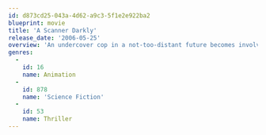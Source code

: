 ```yaml
---
id: d873cd25-043a-4d62-a9c3-5f1e2e922ba2
blueprint: movie
title: 'A Scanner Darkly'
release_date: '2006-05-25'
overview: 'An undercover cop in a not-too-distant future becomes involved with a dangerous new drug and begins to lose his own identity as a result.'
genres:
  -
    id: 16
    name: Animation
  -
    id: 878
    name: 'Science Fiction'
  -
    id: 53
    name: Thriller
---
```

